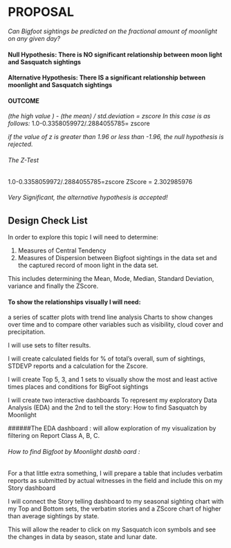 # PROPOSAL

*Can Bigfoot sightings be predicted on the fractional amount of moonlight on any given day?*

#### Null Hypothesis:  There is NO significant relationship between moon light and Sasquatch sightings

#### Alternative Hypothesis:  There IS a significant relationship between moonlight and Sasquatch sightings

#### OUTCOME

*(the high value ) - (the mean) / std.deviation = zscore In this case is as follows:* 1.0-0.3358059972/.2884055785= zscore 

*if the value of z is greater than 1.96 or less than -1.96, the null hypothesis is rejected.*

###### The Z-Test 
1.0-0.3358059972/.2884055785=zscore 
ZScore = 2.302985976 

###### *Very Significant, the alternative hypothesis is accepted!*

## Design Check List

In order to explore this topic I will need to determine: 
1. Measures of Central Tendency
2. Measures of Dispersion
between Bigfoot sightings in the data set and the captured record of moon light in the data set.  

This includes determining the Mean, Mode, Median, Standard Deviation, variance and finally the ZScore.

#### To show the relationships visually I will need:
 a series of scatter plots with trend line analysis
Charts to show changes over time and to compare other variables such as visibility, cloud cover and precipitation. 

I will use sets to filter results.

I  will create calculated fields for % of total’s overall, sum of sightings, STDEVP reports and a calculation for the Zscore.

I will create Top 5, 3, and 1 sets to visually show the most and least active times places and conditions for BigFoot sightings

I will create two interactive dashboards
To represent my exploratory Data Analysis (EDA) and the 2nd to tell the story:
How to find Sasquatch by Moonlight

######The EDA dashboard :
will allow exploration of my visualization by filtering on Report Class A, B, C.

###### How to find Bigfoot by Moonlight dashb oard :
For a that little extra something, I will prepare a table that includes verbatim reports as submitted by actual witnesses in the field and include this on my Story dashboard

I will connect the Story telling dashboard to my seasonal sighting chart with my Top and Bottom sets, the verbatim stories and a  ZScore chart of higher than average sightings by state.

This will allow the reader to click on my Sasquatch icon symbols and see the changes in data by season, state and lunar date.
